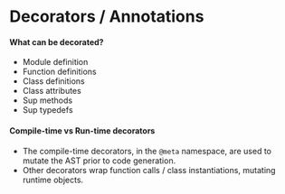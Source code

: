 # Decorators / Annotations
#### What can be decorated?
- Module definition
- Function definitions
- Class definitions
- Class attributes
- Sup methods
- Sup typedefs

#### Compile-time vs Run-time decorators
- The compile-time decorators, in the `@meta` namespace, are used to mutate the AST prior to code generation.
- Other decorators wrap function calls / class instantiations, mutating runtime objects.

